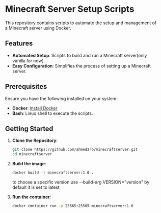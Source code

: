 # Minecraft Server Setup Scripts

This repository contains scripts to automate the setup and management of a Minecraft server using Docker.

## Features

- **Automated Setup**: Scripts to build and run a Minecraft server(only vanilla for now).
- **Easy Configuration**: Simplifies the process of setting up a Minecraft server.

## Prerequisites

Ensure you have the following installed on your system:

- **Docker**: [Install Docker](https://docs.docker.com/get-docker/)
- **Bash**: Linux shell to execute the scripts.

## Getting Started

1. **Clone the Repository**:

   ```bash
   git clone https://github.com/ahmed3ro/minecraftserver.git
   cd minecraftserver
2. **Build the image**:
    ```bash
   docker build -t minecraftserver:1.0 .
   ```
   to choose a specific version use 
   --build-arg VERSION="version"
   by default it is set to latest 
2. **Run the container**:
    ```bash
   docker container run -p 25565:25565 minecraftserver:1.0
